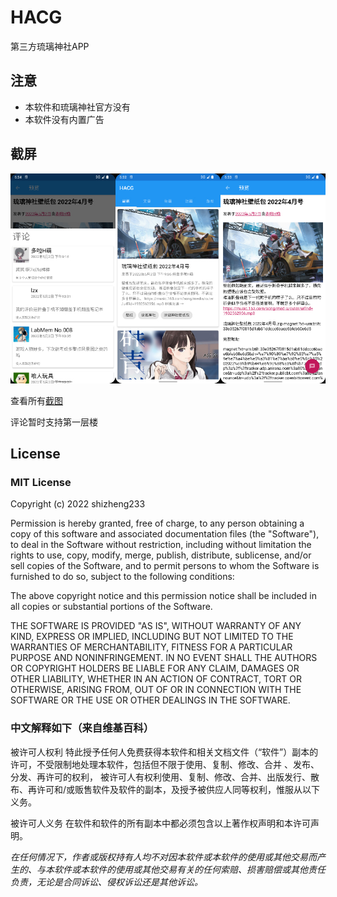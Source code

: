 # HACG

第三方琉璃神社APP

## 注意
- 本软件和琉璃神社官方没有
- 本软件没有内置广告

## 截屏

![all](sc/all.jpeg)

查看所有[截图](/sc/)


评论暂时支持第一层楼

## License

### MIT License

Copyright (c) 2022 shizheng233

Permission is hereby granted, free of charge, to any person obtaining a copy
of this software and associated documentation files (the "Software"), to deal
in the Software without restriction, including without limitation the rights
to use, copy, modify, merge, publish, distribute, sublicense, and/or sell
copies of the Software, and to permit persons to whom the Software is
furnished to do so, subject to the following conditions:

The above copyright notice and this permission notice shall be included in all
copies or substantial portions of the Software.

THE SOFTWARE IS PROVIDED "AS IS", WITHOUT WARRANTY OF ANY KIND, EXPRESS OR
IMPLIED, INCLUDING BUT NOT LIMITED TO THE WARRANTIES OF MERCHANTABILITY,
FITNESS FOR A PARTICULAR PURPOSE AND NONINFRINGEMENT. IN NO EVENT SHALL THE
AUTHORS OR COPYRIGHT HOLDERS BE LIABLE FOR ANY CLAIM, DAMAGES OR OTHER
LIABILITY, WHETHER IN AN ACTION OF CONTRACT, TORT OR OTHERWISE, ARISING FROM,
OUT OF OR IN CONNECTION WITH THE SOFTWARE OR THE USE OR OTHER DEALINGS IN THE
SOFTWARE.

### 中文解释如下（来自维基百科）

被许可人权利
特此授予任何人免费获得本软件和相关文档文件（“软件”）副本的许可，不受限制地处理本软件，包括但不限于使用、复制、修改、合并 、发布、分发、再许可的权利， 被许可人有权利使用、复制、修改、合并、出版发行、散布、再许可和/或贩售软件及软件的副本，及授予被供应人同等权利，惟服从以下义务。

被许可人义务
在软件和软件的所有副本中都必须包含以上著作权声明和本许可声明。



*在任何情况下，作者或版权持有人均不对因本软件或本软件的使用或其他交易而产生的、与本软件或本软件的使用或其他交易有关的任何索赔、损害赔偿或其他责任负责，无论是合同诉讼、侵权诉讼还是其他诉讼。*





 

